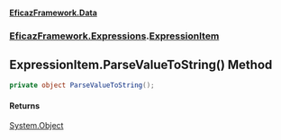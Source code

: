 #### [EficazFramework.Data](EficazFrameworkData.md 'EficazFramework Data')
### [EficazFramework.Expressions](EficazFrameworkData.md#EficazFramework.Expressions 'EficazFramework.Expressions').[ExpressionItem](EficazFramework.Expressions/ExpressionItem.md 'EficazFramework.Expressions.ExpressionItem')

## ExpressionItem.ParseValueToString() Method

```csharp
private object ParseValueToString();
```

#### Returns
[System.Object](https://docs.microsoft.com/en-us/dotnet/api/System.Object 'System.Object')